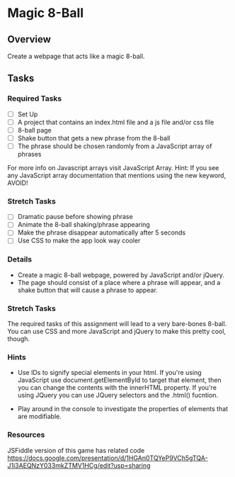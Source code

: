 # Magic 8-Ball

## Overview

Create a webpage that acts like a magic 8-ball.

## Tasks

### Required Tasks

- [ ] Set Up
- [ ] A project that contains an index.html file and a js file and/or css file
- [ ] 8-ball page
- [ ] Shake button that gets a new phrase from the 8-ball
- [ ] The phrase should be chosen randomly from a JavaScript array of phrases 

For more info on Javascript arrays visit JavaScript Array. Hint: If you see any JavaScript array documentation that mentions using the new keyword, AVOID!

### Stretch Tasks

- [ ] Dramatic pause before showing phrase
- [ ] Animate the 8-ball shaking/phrase appearing
- [ ] Make the phrase disappear automatically after 5 seconds
- [ ] Use CSS to make the app look way cooler

### Details

- Create a magic 8-ball webpage, powered by JavaScript and/or jQuery.
- The page should consist of a place where a phrase will appear, and a shake button that will cause a phrase to appear.

### Stretch Tasks
The required tasks of this assignment will lead to a very bare-bones 8-ball. You can use CSS and more JavaScript and jQuery to make this pretty cool, though.

### Hints

- Use IDs to signify special elements in your html. If you're using JavaScript use document.getElementById to target that element, then you can change the contents with the innerHTML property.  If you're using JQuery you can use JQuery selectors and the .html() fucntion.

- Play around in the console to investigate the properties of elements that are modifiable.

### Resources
JSFiddle version of this game has related code
https://docs.google.com/presentation/d/1HGAn0TQYeP9VCh5gTQA-J1i3AEQNzY033mkZTMV1HCg/edit?usp=sharing
